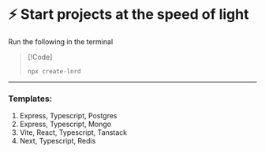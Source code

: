 # ⚡ Start projects at the speed of light

Run the following in the terminal

> [!Code]
>
> `npx create-lnrd`

---

### Templates:

1. Express, Typescript, Postgres
2. Express, Typescript, Mongo
3. Vite, React, Typescript, Tanstack
4. Next, Typescript, Redis
